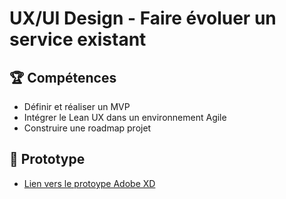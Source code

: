 # UX/UI Design - Faire évoluer un service existant

## 🏆 Compétences
* Définir et réaliser un MVP
* Intégrer le Lean UX dans un environnement Agile
* Construire une roadmap projet

## 📱 Prototype
* [Lien vers le protoype Adobe XD](https://xd.adobe.com/view/dd89efab-792f-4cc5-944e-ed5d9c02d61d-88da/)

